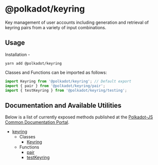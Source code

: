 
@polkadot/keyring
=================

Key management of user accounts including generation and retrieval of keyring pairs from a variety of input combinations.

Usage
-----

Installation -

```
yarn add @polkadot/keyring
```

Classes and Functions can be imported as follows:

```js
import Keyring from '@polkadot/keyring'; // Default export
import { pair } from '@polkadot/keyring/pair';
import { testKeyring } from '@polkadot/keyring/testing';
```

Documentation and Available Utilities
-------------------------------------

Below is a list of currently exposed methods published at the [Polkadot-JS Common Documentation Portal](https://polkadot.js.org/common/keyring/).

*   [keyring](https://polkadot.js.org/common/keyring/README.md)
    *   Classes
        *   [Keyring](https://polkadot.js.org/common/keyring/classes/_index_.keyring.md)
    *   Functions
        *   [pair](https://polkadot.js.org/common/keyring/modules/_pair_index_.md)
        *   [testKeyring](https://polkadot.js.org/common/keyring/modules/_testing_.md)

